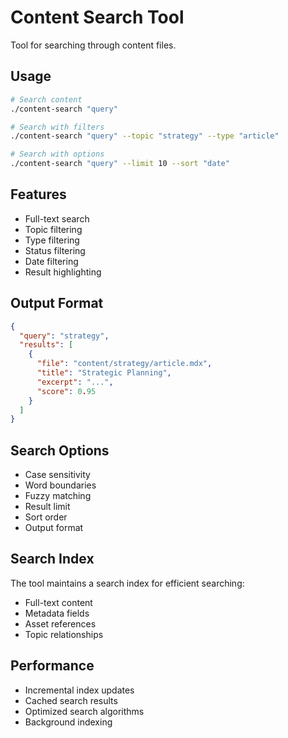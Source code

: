 # Content Search Tool

Tool for searching through content files.

## Usage

```bash
# Search content
./content-search "query"

# Search with filters
./content-search "query" --topic "strategy" --type "article"

# Search with options
./content-search "query" --limit 10 --sort "date"
```

## Features

- Full-text search
- Topic filtering
- Type filtering
- Status filtering
- Date filtering
- Result highlighting

## Output Format

```json
{
  "query": "strategy",
  "results": [
    {
      "file": "content/strategy/article.mdx",
      "title": "Strategic Planning",
      "excerpt": "...",
      "score": 0.95
    }
  ]
}
```

## Search Options

- Case sensitivity
- Word boundaries
- Fuzzy matching
- Result limit
- Sort order
- Output format

## Search Index

The tool maintains a search index for efficient searching:

- Full-text content
- Metadata fields
- Asset references
- Topic relationships

## Performance

- Incremental index updates
- Cached search results
- Optimized search algorithms
- Background indexing
